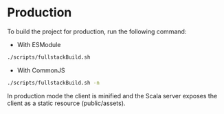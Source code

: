 # Production

To build the project for production, run the following command:

* With ESModule
```bash
./scripts/fullstackBuild.sh
```

* With CommonJS
```bash
./scripts/fullstackBuild.sh -n
```


In production mode the client is minified and the Scala server exposes the client as a static resource (public/assets).
